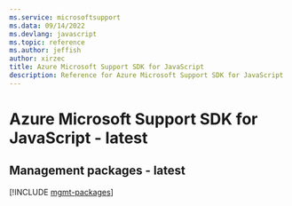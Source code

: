 ```yaml
---
ms.service: microsoftsupport
ms.data: 09/14/2022
ms.devlang: javascript
ms.topic: reference
ms.author: jeffish
author: xirzec
title: Azure Microsoft Support SDK for JavaScript
description: Reference for Azure Microsoft Support SDK for JavaScript
---
```

# Azure Microsoft Support SDK for JavaScript - latest

## Management packages - latest
[!INCLUDE [mgmt-packages](microsoft-support-mgmt-index.md)]